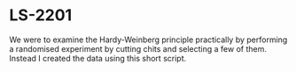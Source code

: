 # LS-2201
We were to examine the Hardy-Weinberg principle practically by performing a randomised experiment by cutting chits and selecting a few of them. Instead I created the data using this short script.

